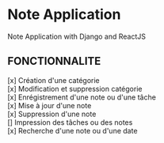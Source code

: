 # Note Application

Note Application with Django and ReactJS

## FONCTIONNALITE

[x] Création d'une catégorie  
[x] Modification et suppression catégorie  
[x] Enrégistrement d'une note ou d'une tâche  
[x] Mise à jour d'une note  
[x] Suppression d'une note  
[] Impression des tâches ou des notes  
[x] Recherche d'une note ou d'une date
